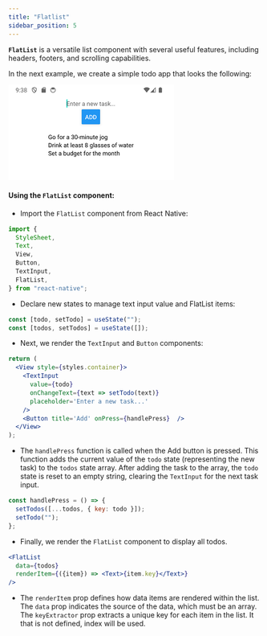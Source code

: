 ```yaml
---
title: "Flatlist"
sidebar_position: 5
---
```

**`FlatList`** is a versatile list component with several useful features, including headers, footers, and scrolling capabilities.

In the next example, we create a simple todo app that looks the following:

![](img/flatlist.png)

#### Using the `FlatList` component:
- Import the `FlatList` component from React Native:
```js
import {
  StyleSheet,
  Text,
  View,
  Button,
  TextInput,
  FlatList,
} from "react-native";
```
- Declare new states to manage text input value and FlatList items:
```js
const [todo, setTodo] = useState("");
const [todos, setTodos] = useState([]);
```
- Next, we render the `TextInput` and `Button` components:
```jsx
return (  
  <View style={styles.container}>
    <TextInput 
      value={todo}
      onChangeText={text => setTodo(text)}
      placeholder='Enter a new task...'
    />
    <Button title='Add' onPress={handlePress}  />
  </View>
);
```
- The `handlePress` function is called when the Add button is pressed. This function adds the current value of the `todo` state (representing the new task) to the `todos` state array. After adding the task to the array, the `todo` state is reset to an empty string, clearing the `TextInput` for the next task input.
```js
const handlePress = () => {
  setTodos([...todos, { key: todo }]);
  setTodo("");
};
```
- Finally, we render the `FlatList` component to display all todos.
```jsx
<FlatList 
  data={todos} 
  renderItem={({item}) => <Text>{item.key}</Text>} 
/>
```
- The `renderItem` prop defines how data items are rendered within the list. The `data` prop indicates the source of the data, which must be an array. The `keyExtractor` prop extracts a unique key for each item in the list. It that is not defined, index will be used.


